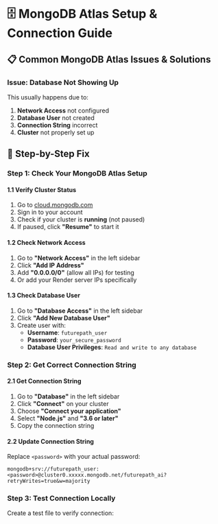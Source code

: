 # 🗄️ MongoDB Atlas Setup & Connection Guide

## 📋 Common MongoDB Atlas Issues & Solutions

### **Issue: Database Not Showing Up**

This usually happens due to:
1. **Network Access** not configured
2. **Database User** not created
3. **Connection String** incorrect
4. **Cluster** not properly set up

## 🔧 Step-by-Step Fix

### **Step 1: Check Your MongoDB Atlas Setup**

#### **1.1 Verify Cluster Status**
1. Go to [cloud.mongodb.com](https://cloud.mongodb.com)
2. Sign in to your account
3. Check if your cluster is **running** (not paused)
4. If paused, click **"Resume"** to start it

#### **1.2 Check Network Access**
1. Go to **"Network Access"** in the left sidebar
2. Click **"Add IP Address"**
3. Add **"0.0.0.0/0"** (allow all IPs) for testing
4. Or add your Render server IPs specifically

#### **1.3 Check Database User**
1. Go to **"Database Access"** in the left sidebar
2. Click **"Add New Database User"**
3. Create user with:
   - **Username**: `futurepath_user`
   - **Password**: `your_secure_password`
   - **Database User Privileges**: `Read and write to any database`

### **Step 2: Get Correct Connection String**

#### **2.1 Get Connection String**
1. Go to **"Database"** in the left sidebar
2. Click **"Connect"** on your cluster
3. Choose **"Connect your application"**
4. Select **"Node.js"** and **"3.6 or later"**
5. Copy the connection string

#### **2.2 Update Connection String**
Replace `<password>` with your actual password:
```
mongodb+srv://futurepath_user:<password>@cluster0.xxxxx.mongodb.net/futurepath_ai?retryWrites=true&w=majority
```

### **Step 3: Test Connection Locally**

Create a test file to verify connection:
